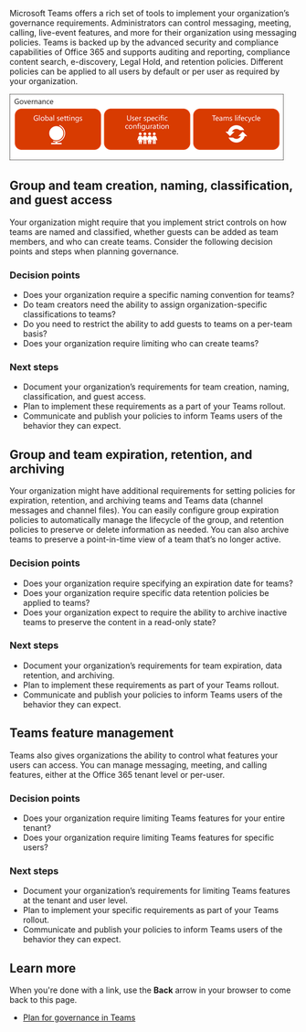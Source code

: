 Microsoft Teams offers a rich set of tools to implement your organization’s governance requirements. Administrators can control messaging, meeting, calling, live-event features, and more for their organization using messaging policies. Teams is backed up by the advanced security and compliance capabilities of Office 365 and supports auditing and reporting, compliance content search, e-discovery, Legal Hold, and retention policies. Different policies can be applied to all users by default or per user as required by your organization.

![Governance plan](../media/governance.png)

## Group and team creation, naming, classification, and guest access

Your organization might require that you implement strict controls on how teams are named and classified, whether guests can be added as team members, and who can create teams. Consider the following decision points and steps when planning governance.

### Decision points
 
- Does your organization require a specific naming convention for teams?
- Do team creators need the ability to assign organization-specific classifications to teams?
- Do you need to restrict the ability to add guests to teams on a per-team basis?
- Does your organization require limiting who can create teams?

### Next steps

- Document your organization’s requirements for team creation, naming, classification, and guest access.
- Plan to implement these requirements as a part of your Teams rollout.
- Communicate and publish your policies to inform Teams users of the behavior they can expect.

## Group and team expiration, retention, and archiving

Your organization might have additional requirements for setting policies for expiration, retention, and archiving teams and Teams data (channel messages and channel files). You can easily configure group expiration policies to automatically manage the lifecycle of the group, and retention policies to preserve or delete information as needed. You can also archive teams to preserve a point-in-time view of a team that’s no longer active. 

### Decision points

- Does your organization require specifying an expiration date for teams?
- Does your organization require specific data retention policies be applied to teams?
- Does your organization expect to require the ability to archive inactive teams to preserve the content in a read-only state?

### Next steps

- Document your organization’s requirements for team expiration, data retention, and archiving.
- Plan to implement these requirements as part of your Teams rollout.
- Communicate and publish your policies to inform Teams users of the behavior they can expect.

## Teams feature management

Teams also gives organizations the ability to control what features your users can access. You can manage messaging, meeting, and calling features, either at the Office 365 tenant level or per-user.

### Decision points

- Does your organization require limiting Teams features for your entire tenant?
- Does your organization require limiting Teams features for specific users?

### Next steps

- Document your organization’s requirements for limiting Teams features at the tenant and user level.
- Plan to implement your specific requirements as part of your Teams rollout.
- Communicate and publish your policies to inform Teams users of the behavior they can expect.

## Learn more

When you're done with a link, use the **Back** arrow in your browser to come back to this page.

- [Plan for governance in Teams](https://docs.microsoft.com/MicrosoftTeams/plan-teams-governance)
